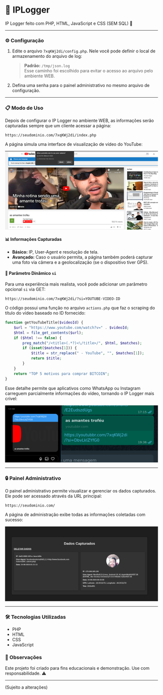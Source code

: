 
# 🎯 IPLogger
IP Logger feito com PHP, HTML, JavaScript e CSS (SEM SQL) 🚀

<hr>

### ⚙️ Configuração
1. Edite o arquivo `7xqKWj2di/config.php`. Nele você pode definir o local de armazenamento do arquivo de log:

    > **Padrão:** `/tmp/json.log`  
    > Esse caminho foi escolhido para evitar o acesso ao arquivo pelo ambiente WEB.

2. Defina uma senha para o painel administrativo no mesmo arquivo de configuração.

<hr>

### 📋 Modo de Uso

Depois de configurar o IP Logger no ambiente WEB, as informações serão capturadas sempre que um cliente acessar a página:

```
https://seudominio.com/7xqKWj2di/index.php
```

A página simula uma interface de visualização de vídeo do YouTube:

![Simulação da Página do YouTube](https://raw.githubusercontent.com/them3x/iplogger/main/prints/pagina-youtube.png)

#### 📊 Informações Capturadas
- **Básico:** IP, User-Agent e resolução de tela.
- **Avançado:** Caso o usuário permita, a página também poderá capturar uma foto via câmera e a geolocalização (se o dispositivo tiver GPS).

#### 📎 Parâmetro Dinâmico `si`
Para uma experiência mais realista, você pode adicionar um parâmetro opcional `si` via GET:

```
https://seudominio.com/7xqKWj2di/?si=YOUTUBE-VIDEO-ID
```

O código possui uma função no arquivo `actions.php` que faz o scraping do título do vídeo baseado no ID fornecido:

```php
function getYouTubeTitle($videoId) {
    $url = "https://www.youtube.com/watch?v=" . $videoId;
    $html = file_get_contents($url);
    if ($html !== false) {
        preg_match("/<title>(.*?)<\/title>/", $html, $matches);
        if (isset($matches[1])) {
            $title = str_replace(" - YouTube", "", $matches[1]);
            return $title;
        }
    }
    return "TOP 5 motivos para comprar BITCOIN";
}
```

Esse detalhe permite que aplicativos como WhatsApp ou Instagram carreguem parcialmente informações do vídeo, tornando o IP Logger mais crível:

![Pré-visualização no WhatsApp](https://raw.githubusercontent.com/them3x/iplogger/main/prints/print-wpp.png)

<hr>

### 🔒 Painel Administrativo

O painel administrativo permite visualizar e gerenciar os dados capturados. Ele pode ser acessado através da URL principal:

```
https://seudominio.com/
```

A página de administração exibe todas as informações coletadas com sucesso:

![Painel Administrativo](https://raw.githubusercontent.com/them3x/iplogger/main/prints/adm.png)

---

### 🛠️ Tecnologias Utilizadas
- PHP
- HTML
- CSS
- JavaScript

### 🚧 Observações
Este projeto foi criado para fins educacionais e demonstração. Use com responsabilidade. ⚠️

---

(Sujeito a alterações)
